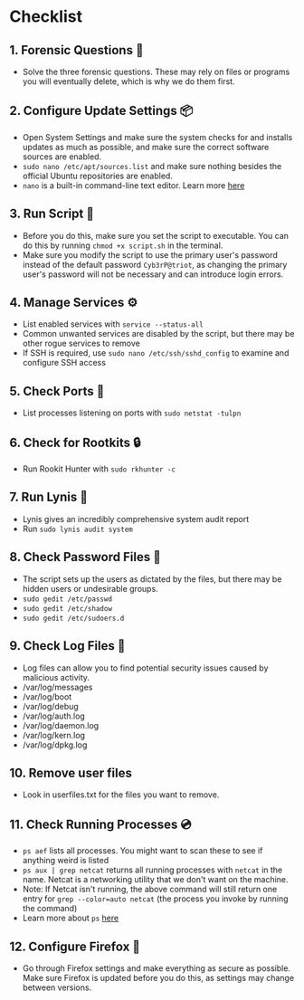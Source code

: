 # Checklist

## 1. Forensic Questions 🔎

* Solve the three forensic questions. These may rely on files or programs you will eventually delete, which is why we do them first.

## 2. Configure Update Settings 📦

* Open System Settings and make sure the system checks for and installs updates as much as possible, and make sure the correct software sources are enabled.
* `sudo nano /etc/apt/sources.list` and make sure nothing besides the official Ubuntu repositories are enabled.
* `nano` is a built-in command-line text editor. Learn more [here](https://help.ubuntu.com/community/Nano)

## 3. Run Script 📜

* Before you do this, make sure you set the script to executable. You can do this by running `chmod +x script.sh` in the terminal.
* Make sure you modify the script to use the primary user's password instead of the default password `Cyb3rP@triot`, as changing the primary user's password will not be necessary and can introduce login errors.

## 4. Manage Services ⚙️

* List enabled services with `service --status-all`
* Common unwanted services are disabled by the script, but there may be other rogue services to remove
* If SSH is required, use `sudo nano /etc/ssh/sshd_config` to examine and configure SSH access

## 5. Check Ports 🚤

* List processes listening on ports with `sudo netstat -tulpn`

## 6. Check for Rootkits 🔒

* Run Rookit Hunter with `sudo rkhunter -c`

## 7. Run Lynis 📝

* Lynis gives an incredibly comprehensive system audit report
* Run `sudo lynis audit system`

## 8. Check Password Files 🔑

* The script sets up the users as dictated by the files, but there may be hidden users or undesirable groups.
* `sudo gedit /etc/passwd`
* `sudo gedit /etc/shadow`
* `sudo gedit /etc/sudoers.d`

## 9. Check Log Files 📄

* Log files can allow you to find potential security issues caused by malicious activity.
* /var/log/messages
* /var/log/boot
* /var/log/debug
* /var/log/auth.log
* /var/log/daemon.log
* /var/log/kern.log
* /var/log/dpkg.log

## 10. Remove user files

* Look in userfiles.txt for the files you want to remove.

## 11. Check Running Processes 💿

* `ps aef` lists all processes. You might want to scan these to see if anything weird is listed
* `ps aux | grep netcat` returns all running processes with `netcat` in the name. Netcat is a networking utility that we don't want on the machine.
* Note: If Netcat isn't running, the above command will still return one entry for `grep --color=auto netcat` (the process you invoke by running the command)
* Learn more about `ps` [here](https://www.computernetworkingnotes.com/linux-tutorials/ps-aux-command-and-ps-command-explained.html)

## 12. Configure Firefox 🦊

* Go through Firefox settings and make everything as secure as possible. Make sure Firefox is updated before you do this, as settings may change between versions.
